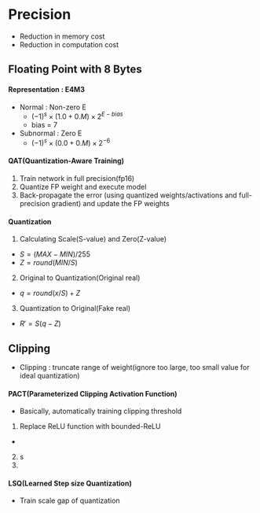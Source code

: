 # Precision
- Reduction in memory cost
- Reduction in computation cost

## Floating Point with 8 Bytes

#### Representation : E4M3
- Normal : Non-zero E
  - $(-1)^s \times (1.0 + 0.M) \times 2^{E-bias}$
  - bias = 7
- Subnormal : Zero E
  - $(-1)^s \times (0.0 + 0.M) \times 2^{-6}$

#### QAT(Quantization-Aware Training)
1. Train network in full precision(fp16)
2. Quantize FP weight and execute model
3. Back-propagate the error (using quantized weights/activations and full-precision gradient) and update the FP weights

#### Quantization
1. Calculating Scale(S-value) and Zero(Z-value)
  - $S = (MAX-MIN)/255$ 
  - $Z = round(MIN/S)$
2. Original to Quantization(Original real)
  - $q = round(x/S) + Z$
3. Quantization to Original(Fake real)
  - $R' = S(q - Z)$

## Clipping
- Clipping : truncate range of weight(ignore too large, too small value for ideal quantization)

#### PACT(Parameterized Clipping Activation Function)
- Basically, automatically training clipping threshold 
1. Replace ReLU function with bounded-ReLU
  - 
2. s
3. 

#### LSQ(Learned Step size Quantization)
- Train scale gap of quantization